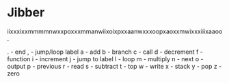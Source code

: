 # Jibber

iixxxixxmmmmnwxxpoxxxmmanwiixoixpxxaanwxxxoopxaoxxmwixxxiiixaaoo.

. - end
, - jump/loop label
a - add
b - branch
c - call
d - decrement
f - function
i - increment
j - jump to label
l - loop
m - multiply
n - next
o - output
p - previous
r - read
s - subtract
t - top
w - write
x - stack
y - pop
z - zero
